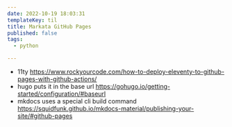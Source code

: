 ```yaml
---
date: 2022-10-19 18:03:31
templateKey: til
title: Markata GitHub Pages
published: false
tags:
  - python

---
```



* 11ty https://www.rockyourcode.com/how-to-deploy-eleventy-to-github-pages-with-github-actions/
* hugo puts it in the base url https://gohugo.io/getting-started/configuration/#baseurl
* mkdocs uses a special cli build command https://squidfunk.github.io/mkdocs-material/publishing-your-site/#github-pages
